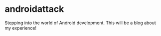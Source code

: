 androidattack
=============

Stepping into the world of Android development. This will be a blog about my experience!
